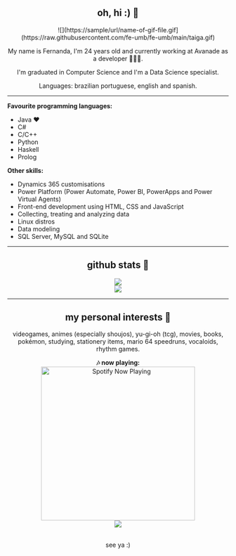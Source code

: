 <h2 align="center"> oh, hi :) 💖 </h2>
<div align="center">
![](https://sample/url/name-of-gif-file.gif](https://raw.githubusercontent.com/fe-umb/fe-umb/main/taiga.gif)
</div>
<p align="center">My name is Fernanda, I'm 24 years old and currently working at Avanade as a developer 👩🏼‍💻.</p>
<p align="center">I'm graduated in Computer Science and I'm a Data Science specialist. </p>
<p align="center">Languages: brazilian portuguese, english and spanish. </p>
<hr>
<b>Favourite programming languages:</b>
<ul>
  <li>Java ❤️</li>
  <li>C#</li>
  <li>C/C++</li>
  <li>Python</li>
  <li>Haskell</li>
  <li>Prolog</li>
</ul>

<b>Other skills:</b>
<ul>
  <li>Dynamics 365 customisations</li>
  <li>Power Platform (Power Automate, Power BI, PowerApps and Power Virtual Agents)</li>
  <li>Front-end development using HTML, CSS and JavaScript</li>
  <li>Collecting, treating and analyzing data</li>
  <li>Linux distros</li>
  <li>Data modeling</li>
  <li>SQL Server, MySQL and SQLite</li>
</ul>
<hr>
<h2 align="center"> github stats 💖 </h2>
<div align="center">
<img src="https://github-readme-stats.vercel.app/api/top-langs/?username=fe-umb&theme=dracula&layout=compact" />
<br>
<img src="https://github-readme-stats.vercel.app/api?username=fe-umb&show_icons=true&theme=dracula" />

</div>

<hr>
<h2 align="center"> my personal interests 💖 </h2>
<p align="center">videogames, animes (especially shoujos), yu-gi-oh (tcg), movies, books, pokémon, studying, stationery items, mario 64 speedruns, vocaloids, rhythm games.</p>
<div align="center">
<b>🎶 now playing: </b> <br>
<img src="https://spotify-now-playing-fe-umb.vercel.app/api/spotify-playing" alt="Spotify Now Playing" width="350" />
<br>
<img src="https://64.media.tumblr.com/tumblr_lqoh6yVDEy1r1e5pio1_500.gifv">
</div>
<br>
<p align="center"> see ya :) </p>
